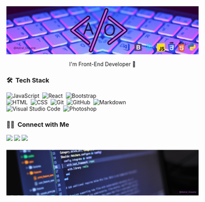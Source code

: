 <img src="https://github.com/AstralOceane/AstralOceane/blob/main/img/top-banner.png.png"/>

<p align="center"> I'm Front-End Developer 👋</p>

<!--
**AstralOceane/AstralOceane** is a ✨ _special_ ✨ repository because its `README.md` (this file) appears on your GitHub profile.

Here are some ideas to get you started:


- 🌱 I’m currently learning web development
- 👯 I’m collaborating on [Labenu](https://github.com/future4code/Matheus-Novaes)
- 🤔 I’m looking for help with open source projects
- 💬 Ask me about HTML,CSS, JavaScript and Reacts.js
- 📫 How to reach me: [Gmail](https://mail.google.com/mail/u/0/?tab=wm&ogbl)
- 😄 Pronouns: he/him
- ⚡ Fun fact: ...
-->

### 🛠 &nbsp;Tech Stack


![JavaScript](https://img.shields.io/badge/-JavaScript-05122A?style=flat&logo=javascript)&nbsp;
![React](https://img.shields.io/badge/-React-05122A?style=flat&logo=react)&nbsp;
![Bootstrap](https://img.shields.io/badge/-Bootstrap-05122A?style=flat&logo=bootstrap&logoColor=563D7C)\
![HTML](https://img.shields.io/badge/-HTML-05122A?style=flat&logo=HTML5)&nbsp;
![CSS](https://img.shields.io/badge/-CSS-05122A?style=flat&logo=CSS3&logoColor=1572B6)&nbsp;
![Git](https://img.shields.io/badge/-Git-05122A?style=flat&logo=git)&nbsp;
![GitHub](https://img.shields.io/badge/-GitHub-05122A?style=flat&logo=github)&nbsp;
![Markdown](https://img.shields.io/badge/-Markdown-05122A?style=flat&logo=markdown)\
![Visual Studio Code](https://img.shields.io/badge/-Visual%20Studio%20Code-05122A?style=flat&logo=visual-studio-code&logoColor=007ACC)&nbsp;
![Photoshop](https://img.shields.io/badge/-Photoshop-05122A?style=flat&logo=adobe-photoshop)&nbsp;


### 🤝🏻 &nbsp;Connect with Me

<p align="center">

<a href="https://www.linkedin.com/in/matheus-novaes-a7a247200/"><img src="https://img.shields.io/badge/-Matheus%20Novaes%20-0077B5?style=flat&logo=Linkedin&logoColor=white"/></a>
<a href="mailto:matheus.novaes998@gmail.com"><img src="https://img.shields.io/badge/-my gmail-D14836?style=flat&logo=Gmail&logoColor=white"/></a>
<a href="https://www.behance.net/matheusnovaes3"><img src="https://img.shields.io/badge/-@Matheus-3320EB?style=flat&logo=Behance&logoColor=white"/></a>
</p>

<img src="https://github.com/AstralOceane/AstralOceane/blob/main/img/bottom-banner.png.png" />
